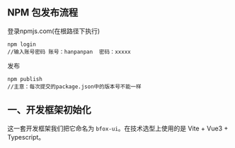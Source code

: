 ## NPM 包发布流程

登录npmjs.com(在根路径下执行)

```
npm login
//输入账号密码 账号：hanpanpan  密码：xxxxx
```

发布
```
npm publish
//主意：每次提交的package.json中的版本号不能一样
```



## 一、开发框架初始化

这一套开发框架我们把它命名为 `bfox-ui`。在技术选型上使用的是 Vite + Vue3 + Typescript。

 